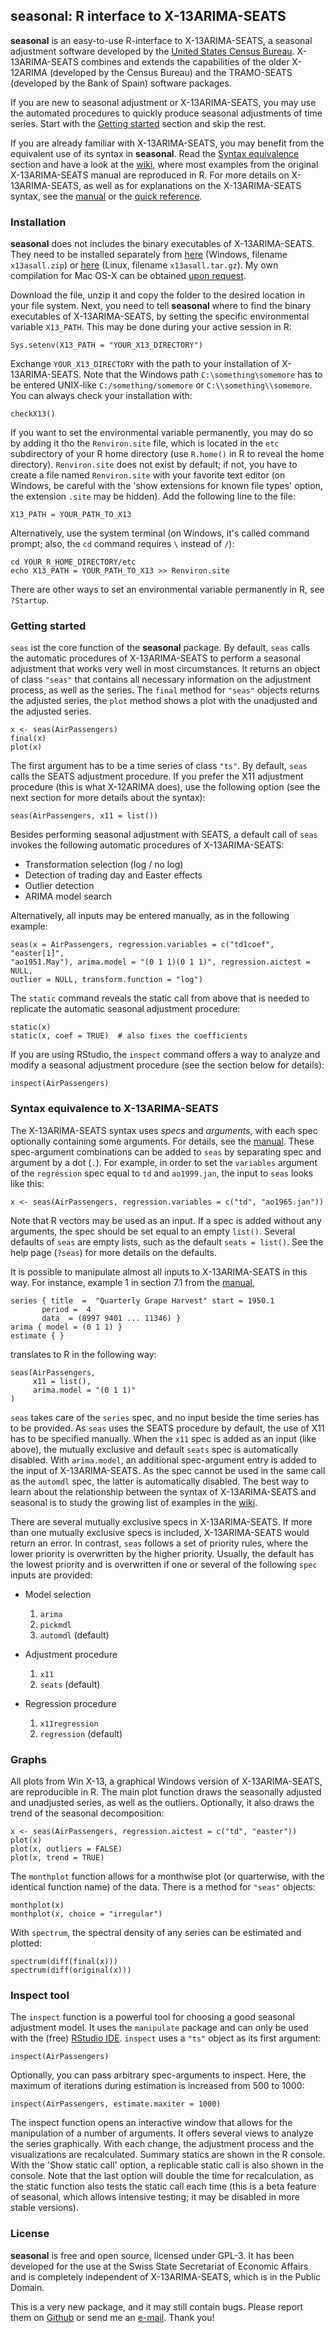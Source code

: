 **seasonal**: R interface to X-13ARIMA-SEATS
--------------------------------------------

**seasonal** is an easy-to-use R-interface to X-13ARIMA-SEATS, a seasonal adjustment software developed by the [United States Census Bureau][census]. X-13ARIMA-SEATS combines and extends the capabilities of the older X-12ARIMA (developed by the Census Bureau) and the TRAMO-SEATS (developed by the Bank of Spain) software packages. 

If you are new to seasonal adjustment or X-13ARIMA-SEATS, you may use the automated procedures to quickly produce seasonal adjustments of time series. Start with the [Getting started](#getting-started) section and skip the rest. 

If you are already familiar with X-13ARIMA-SEATS, you may benefit from the equivalent use of its syntax in **seasonal**. Read the [Syntax equivalence](#syntax-equivalence-to-x-13arima-seats) section and have a look at the [wiki][examples], where most examples from the original X-13ARIMA-SEATS manual are reproduced in R. For more details on X-13ARIMA-SEATS, as well as for explanations on the X-13ARIMA-SEATS syntax, see the [manual][manual] or the [quick reference][qref].

### Installation

**seasonal** does not includes the binary executables of X-13ARIMA-SEATS. They need to be installed separately from [here][census_win] (Windows, filename `x13asall.zip`) or [here][census_linux]  (Linux, filename `x13asall.tar.gz`). My own compilation for Mac OS-X can be obtained [upon request](mailto:christoph.sax@gmail.com).


Download the file, unzip it and copy the folder to the desired location in your file system. Next, you need to tell **seasonal** where to find the binary executables of X-13ARIMA-SEATS, by setting the specific environmental variable `X13_PATH`. This may be done during your active session in R:

    Sys.setenv(X13_PATH = "YOUR_X13_DIRECTORY")
 
Exchange `YOUR_X13_DIRECTORY` with the path to your installation of X-13ARIMA-SEATS. Note that the Windows path `C:\something\somemore` has to be entered UNIX-like `C:/something/somemore` or `C:\\something\\somemore`. You can always check your installation with:

    checkX13()

If you want to set the environmental variable permanently, you may do so by adding it tho the `Renviron.site` file, which is located in the `etc` subdirectory of your R home directory (use `R.home()` in R to reveal the home directory). `Renviron.site` does not exist by default; if not, you have to create a file named `Renviron.site` with your favorite text editor (on Windows, be careful with the 'show extensions for known file types' option, the extension `.site` may be hidden). Add the following line to the file:

    X13_PATH = YOUR_PATH_TO_X13

Alternatively, use the system terminal (on Windows, it's called command prompt; also, the `cd` command requires `\` instead of `/`):

    cd YOUR_R_HOME_DIRECTORY/etc
    echo X13_PATH = YOUR_PATH_TO_X13 >> Renviron.site

There are other ways to set an environmental variable permanently in R, see `?Startup`.

### Getting started

`seas` ist the core function of the **seasonal** package. By default, `seas` calls the automatic procedures of X-13ARIMA-SEATS to perform a seasonal adjustment that works very well in most circumstances. It returns an object of class `"seas"` that contains all necessary information on the adjustment process, as well as the series. The `final` method for `"seas"` objects returns the adjusted series, the `plot` method shows a plot with the unadjusted and the adjusted series. 

    x <- seas(AirPassengers)
    final(x)
    plot(x)
     
The first argument has to be a time series of class `"ts"`. By default, `seas` calls the SEATS adjustment procedure. If you prefer the X11 adjustment procedure (this is what X-12ARIMA does), use the following option (see the next section for more details about the syntax):

    seas(AirPassengers, x11 = list())
     
Besides performing seasonal adjustment with SEATS, a default call of `seas` invokes the following automatic procedures of X-13ARIMA-SEATS:

  - Transformation selection (log / no log)
  - Detection of trading day and Easter effects
  - Outlier detection
  - ARIMA model search

Alternatively, all inputs may be entered manually, as in the following example:

    seas(x = AirPassengers, regression.variables = c("td1coef", "easter[1]",
    "ao1951.May"), arima.model = "(0 1 1)(0 1 1)", regression.aictest = NULL,
    outlier = NULL, transform.function = "log")

The `static` command reveals the static call from above that is needed to replicate the automatic seasonal adjustment procedure:

    static(x)
    static(x, coef = TRUE)  # also fixes the coefficients
    
If you are using RStudio, the `inspect` command offers a way to analyze and modify a seasonal adjustment procedure (see the section below for details):

    inspect(AirPassengers)


### Syntax equivalence to X-13ARIMA-SEATS

The X-13ARIMA-SEATS syntax uses *specs* and *arguments*, with each spec optionally containing some arguments. For details, see the [manual][manual]. These spec-argument combinations can be added to `seas` by separating spec and argument by a dot (`.`). For example, in order to set the `variables` argument of the `regression` spec equal to `td` and `ao1999.jan`, the input to `seas` looks like this:

    x <- seas(AirPassengers, regression.variables = c("td", "ao1965.jan"))
   
Note that R vectors may be used as an input. If a spec is added without any arguments, the spec should be set equal to an empty `list()`. Several defaults of `seas` are empty lists, such as the default `seats = list()`. See the help page (`?seas`) for more details on the defaults.

It is possible to manipulate almost all inputs to X-13ARIMA-SEATS in this way. For instance, example 1 in section 7.1 from the [manual][manual],

    series { title  =  "Quarterly Grape Harvest" start = 1950.1
           period =  4
           data  = (8997 9401 ... 11346) }
    arima { model = (0 1 1) }
    estimate { }

translates to R in the following way:

    seas(AirPassengers,
         x11 = list(),
         arima.model = "(0 1 1)"
    )
    
`seas` takes care of the `series` spec, and no input beside the time series has to be provided. As `seas` uses the SEATS procedure by default, the use of X11 has to be specified manually. When the `x11` spec is added as an input (like above), the mutually exclusive and default `seats` spec is automatically disabled. With `arima.model`, an additional spec-argument entry is added to the input of X-13ARIMA-SEATS. As the spec cannot be used in the same call as the `automdl` spec, the latter is automatically disabled. The best way to learn about the relationship between the syntax of X-13ARIMA-SEATS and seasonal is to study the growing list of examples in the [wiki][examples].


There are several mutually exclusive specs in X-13ARIMA-SEATS. If more than one mutually exclusive specs is included, X-13ARIMA-SEATS would return an error. In contrast, `seas` follows a set of priority rules, where the lower priority is overwritten by the higher priority. Usually, the default has the lowest priority and is overwritten if one or several of the following `spec` inputs are provided:

- Model selection
    1. `arima`
    2. `pickmdl`
    3. `automdl` (default)

- Adjustment procedure
    1. `x11`
    2. `seats` (default)
  
- Regression procedure
    1. `x11regression`
    2. `regression` (default)
  

### Graphs

All plots from Win X-13, a graphical Windows version of X-13ARIMA-SEATS, are reproducible in R. The main plot function draws the seasonally adjusted and unadjusted series, as well as the outliers. Optionally, it also draws the trend of the seasonal decomposition:

    x <- seas(AirPassengers, regression.aictest = c("td", "easter"))
    plot(x)
    plot(x, outliers = FALSE)
    plot(x, trend = TRUE)

The `monthplot` function allows for a monthwise plot (or quarterwise, with the identical function name) of the data. There is a method for `"seas"` objects:

    monthplot(x)
    monthplot(x, choice = "irregular")

With `spectrum`, the spectral density of any series can be estimated and plotted:

    spectrum(diff(final(x)))
    spectrum(diff(original(x)))


### Inspect tool

The `inspect` function is a powerful tool for choosing a good seasonal adjustment model. It uses the `manipulate` package and can only be used with the (free) [RStudio IDE][rstudio]. `inspect` uses a `"ts"` object as its first argument:

    inspect(AirPassengers)
    
Optionally, you can pass arbitrary spec-arguments to inspect. Here, the maximum of iterations during estimation is increased from 500 to 1000:

    inspect(AirPassengers, estimate.maxiter = 1000) 
    
The inspect function opens an interactive window that allows for the manipulation of a number of arguments. It offers several views to analyze the series graphically. With each change, the adjustment process and the visualizations are recalculated. Summary statics are shown in the R console. With the 'Show static call' option, a replicable static call is also shown in the console. Note that the last option will double the time for recalculation, as the static function also tests the static call each time (this is a beta feature of seasonal, which allows intensive testing; it may be disabled in more stable versions).


### License

**seasonal** is free and open source, licensed under GPL-3. It has been developed for the use at the Swiss State Secretariat of Economic Affairs and is completely independent of X-13ARIMA-SEATS, which is in the Public Domain.

This is a very new package, and it may still contain bugs. Please report them on [Github][github] or send me an [e-mail](mailto:christoph.sax@gmail.com). Thank you!

[manual]: http://www.census.gov/ts/x13as/docX13AS.pdf "Reference Manual"

[qref]: http://www.census.gov/ts/x13as/pc/qrefX13ASpc.pdf "Quick Reference"

[census]: http://www.census.gov/srd/www/x13as/ "United States Census Bureau"

[census_win]: http://www.census.gov/srd/www/x13as/x13down_pc.html "Combined X-13ARIMA-SEATS archives"

[census_linux]: http://www.census.gov/srd/www/x13as/x13down_unix.html "Combined X-13ARIMA-SEATS archives"

[examples]: https://github.com/christophsax/seasonal/wiki/Examples-of-X-13ARIMA-SEATS-in-R "Wiki: Examples of X-13ARIMA-SEATS in R"

[rstudio]: http://www.rstudio.com/ide/

[github]: https://github.com/christophsax/seasonal


